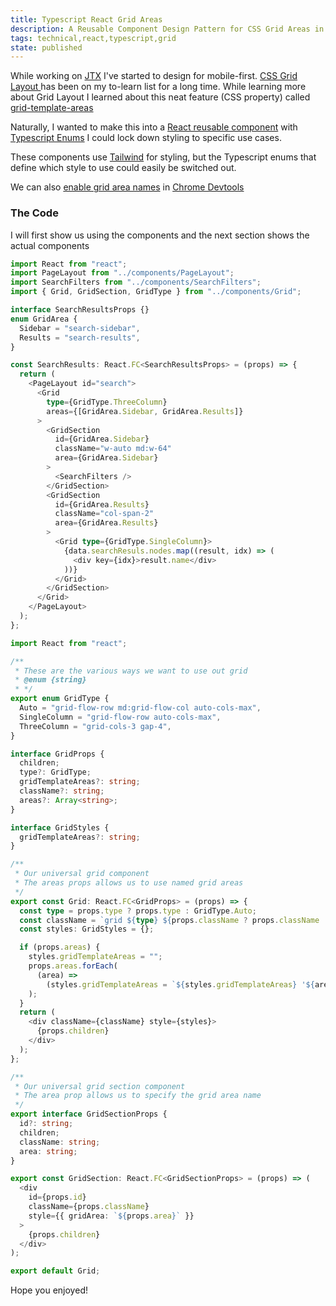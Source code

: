 ```yaml
---
title: Typescript React Grid Areas
description: A Reusable Component Design Pattern for CSS Grid Areas in Typescript React.
tags: technical,react,typescript,grid
state: published
---
```


While working on [JTX](https://jtronics.exchange/) I've started to design for
mobile-first.
[CSS Grid Layout ](https://developer.mozilla.org/en-US/docs/Web/CSS/CSS_Grid_Layout)
has been on my to-learn list for a long time. While learning more about Grid
Layout I learned about this neat feature (CSS property) called
[grid-template-areas](https://developer.mozilla.org/en-US/docs/Web/CSS/grid-template-areas)

Naturally, I wanted to make this into a
[React reusable component](https://reactjs.org/docs/components-and-props.html)
with [Typescript Enums](https://www.typescriptlang.org/docs/handbook/enums.html)
I could lock down styling to specific use cases.

These components use [Tailwind](http://tailwindcss.com/docs) for styling, but
the Typescript enums that define which style to use could easily be switched
out.

We can also
[enable grid area names](https://developers.google.com/web/tools/chrome-devtools/css/grid#area-names)
in [Chrome Devtools](https://developers.google.com/web/tools/chrome-devtools)

### The Code

I will first show us using the components and the next section shows the actual
components

```typescript jsx
import React from "react";
import PageLayout from "../components/PageLayout";
import SearchFilters from "../components/SearchFilters";
import { Grid, GridSection, GridType } from "../components/Grid";

interface SearchResultsProps {}
enum GridArea {
  Sidebar = "search-sidebar",
  Results = "search-results",
}

const SearchResults: React.FC<SearchResultsProps> = (props) => {
  return (
    <PageLayout id="search">
      <Grid
        type={GridType.ThreeColumn}
        areas={[GridArea.Sidebar, GridArea.Results]}
      >
        <GridSection
          id={GridArea.Sidebar}
          className="w-auto md:w-64"
          area={GridArea.Sidebar}
        >
          <SearchFilters />
        </GridSection>
        <GridSection
          id={GridArea.Results}
          className="col-span-2"
          area={GridArea.Results}
        >
          <Grid type={GridType.SingleColumn}>
            {data.searchResuls.nodes.map((result, idx) => (
              <div key={idx}>result.name</div>
            ))}
          </Grid>
        </GridSection>
      </Grid>
    </PageLayout>
  );
};
```

```typescript jsx
import React from "react";

/**
 * These are the various ways we want to use out grid
 * @enum {string}
 * */
export enum GridType {
  Auto = "grid-flow-row md:grid-flow-col auto-cols-max",
  SingleColumn = "grid-flow-row auto-cols-max",
  ThreeColumn = "grid-cols-3 gap-4",
}

interface GridProps {
  children;
  type?: GridType;
  gridTemplateAreas?: string;
  className?: string;
  areas?: Array<string>;
}

interface GridStyles {
  gridTemplateAreas?: string;
}

/**
 * Our universal grid component
 * The areas props allows us to use named grid areas
 */
export const Grid: React.FC<GridProps> = (props) => {
  const type = props.type ? props.type : GridType.Auto;
  const className = `grid ${type} ${props.className ? props.className : ""}`;
  const styles: GridStyles = {};

  if (props.areas) {
    styles.gridTemplateAreas = "";
    props.areas.forEach(
      (area) =>
        (styles.gridTemplateAreas = `${styles.gridTemplateAreas} '${area}'`)
    );
  }
  return (
    <div className={className} style={styles}>
      {props.children}
    </div>
  );
};

/**
 * Our universal grid section component
 * The area prop allows us to specify the grid area name
 */
export interface GridSectionProps {
  id?: string;
  children;
  className: string;
  area: string;
}

export const GridSection: React.FC<GridSectionProps> = (props) => (
  <div
    id={props.id}
    className={props.className}
    style={{ gridArea: `${props.area}` }}
  >
    {props.children}
  </div>
);

export default Grid;
```

Hope you enjoyed!
